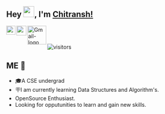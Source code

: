 ## Hey <img src="https://github.com/TheDudeThatCode/TheDudeThatCode/blob/master/Assets/Hi.gif" width="29px">, I'm [Chitransh!](https://cd9codes.github.io/)

<a href="https://www.linkedin.com/in/chitransh-dwivedi-b95012204/">
  <img align="left" width="24px" src="https://raw.githubusercontent.com/peterthehan/peterthehan/master/assets/linkedin.svg" />
</a>
<a href="https://twitter.com/cd9twts">
  <img align="left" width="26px" src="https://raw.githubusercontent.com/peterthehan/peterthehan/master/assets/twitter.svg" />
</a>
<a href="mailto:chitransh0929@gmail.com">
  <img align="left" width="50px" src="https://i.ibb.co/pdt54NY/Gmail-logo.png" alt="Gmail-logo">
</a>

<br />
<br />

![visitors](https://visitor-badge.laobi.icu/badge?page_id=CD9codes)


##  ME 🙋
- 🎓A CSE undergrad
- 🪧I am currently learning Data Structures and Algorithm's. 
- OpenSource Enthusiast.
- Looking for opputunities to learn and gain new skills.


